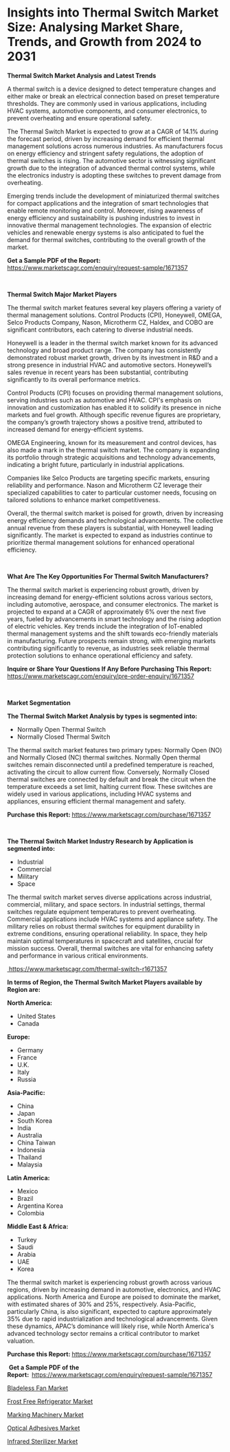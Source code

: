 <p><h1>Insights into Thermal Switch Market Size: Analysing Market Share, Trends, and Growth from 2024 to 2031</h1></p><p><strong>Thermal Switch Market Analysis and Latest Trends</strong></p>
<p><p>A thermal switch is a device designed to detect temperature changes and either make or break an electrical connection based on preset temperature thresholds. They are commonly used in various applications, including HVAC systems, automotive components, and consumer electronics, to prevent overheating and ensure operational safety.</p><p>The Thermal Switch Market is expected to grow at a CAGR of 14.1% during the forecast period, driven by increasing demand for efficient thermal management solutions across numerous industries. As manufacturers focus on energy efficiency and stringent safety regulations, the adoption of thermal switches is rising. The automotive sector is witnessing significant growth due to the integration of advanced thermal control systems, while the electronics industry is adopting these switches to prevent damage from overheating.</p><p>Emerging trends include the development of miniaturized thermal switches for compact applications and the integration of smart technologies that enable remote monitoring and control. Moreover, rising awareness of energy efficiency and sustainability is pushing industries to invest in innovative thermal management technologies. The expansion of electric vehicles and renewable energy systems is also anticipated to fuel the demand for thermal switches, contributing to the overall growth of the market.</p></p>
<p><strong>Get a Sample PDF of the Report:&nbsp;</strong> <a href="https://www.marketscagr.com/enquiry/request-sample/1671357?utm_campaign=1885&utm_medium=2&utm_source=Github&utm_content=ia&utm_term=20122024&utm_id=thermal-switch">https://www.marketscagr.com/enquiry/request-sample/1671357</a></p>
<p>&nbsp;</p>
<p><strong>Thermal Switch Major Market Players</strong></p>
<p><p>The thermal switch market features several key players offering a variety of thermal management solutions. Control Products (CPI), Honeywell, OMEGA, Selco Products Company, Nason, Microtherm CZ, Haldex, and COBO are significant contributors, each catering to diverse industrial needs.</p><p>Honeywell is a leader in the thermal switch market known for its advanced technology and broad product range. The company has consistently demonstrated robust market growth, driven by its investment in R&D and a strong presence in industrial HVAC and automotive sectors. Honeywell’s sales revenue in recent years has been substantial, contributing significantly to its overall performance metrics.</p><p>Control Products (CPI) focuses on providing thermal management solutions, serving industries such as automotive and HVAC. CPI's emphasis on innovation and customization has enabled it to solidify its presence in niche markets and fuel growth. Although specific revenue figures are proprietary, the company’s growth trajectory shows a positive trend, attributed to increased demand for energy-efficient systems.</p><p>OMEGA Engineering, known for its measurement and control devices, has also made a mark in the thermal switch market. The company is expanding its portfolio through strategic acquisitions and technology advancements, indicating a bright future, particularly in industrial applications.</p><p>Companies like Selco Products are targeting specific markets, ensuring reliability and performance. Nason and Microtherm CZ leverage their specialized capabilities to cater to particular customer needs, focusing on tailored solutions to enhance market competitiveness.</p><p>Overall, the thermal switch market is poised for growth, driven by increasing energy efficiency demands and technological advancements. The collective annual revenue from these players is substantial, with Honeywell leading significantly. The market is expected to expand as industries continue to prioritize thermal management solutions for enhanced operational efficiency.</p></p>
<p>&nbsp;</p>
<p><strong>What Are The Key Opportunities For Thermal Switch Manufacturers?</strong></p>
<p><p>The thermal switch market is experiencing robust growth, driven by increasing demand for energy-efficient solutions across various sectors, including automotive, aerospace, and consumer electronics. The market is projected to expand at a CAGR of approximately 6% over the next five years, fueled by advancements in smart technology and the rising adoption of electric vehicles. Key trends include the integration of IoT-enabled thermal management systems and the shift towards eco-friendly materials in manufacturing. Future prospects remain strong, with emerging markets contributing significantly to revenue, as industries seek reliable thermal protection solutions to enhance operational efficiency and safety.</p></p>
<p><strong>Inquire or Share Your Questions If Any Before Purchasing This Report:</strong> <a href="https://www.marketscagr.com/enquiry/pre-order-enquiry/1671357?utm_campaign=1885&utm_medium=2&utm_source=Github&utm_content=ia&utm_term=20122024&utm_id=thermal-switch">https://www.marketscagr.com/enquiry/pre-order-enquiry/1671357</a></p>
<p>&nbsp;</p>
<p><strong>Market Segmentation</strong></p>
<p><strong>The Thermal Switch Market Analysis by types is segmented into:</strong></p>
<p><ul><li>Normally Open Thermal Switch</li><li>Normally Closed Thermal Switch</li></ul></p>
<p><p>The thermal switch market features two primary types: Normally Open (NO) and Normally Closed (NC) thermal switches. Normally Open thermal switches remain disconnected until a predefined temperature is reached, activating the circuit to allow current flow. Conversely, Normally Closed thermal switches are connected by default and break the circuit when the temperature exceeds a set limit, halting current flow. These switches are widely used in various applications, including HVAC systems and appliances, ensuring efficient thermal management and safety.</p></p>
<p><strong>Purchase this Report:&nbsp;</strong><a href="https://www.marketscagr.com/purchase/1671357?utm_campaign=1885&utm_medium=2&utm_source=Github&utm_content=ia&utm_term=20122024&utm_id=thermal-switch">https://www.marketscagr.com/purchase/1671357</a></p>
<p>&nbsp;</p>
<p><strong>The Thermal Switch Market Industry Research by Application is segmented into:</strong></p>
<p><ul><li>Industrial</li><li>Commercial</li><li>Military</li><li>Space</li></ul></p>
<p><p>The thermal switch market serves diverse applications across industrial, commercial, military, and space sectors. In industrial settings, thermal switches regulate equipment temperatures to prevent overheating. Commercial applications include HVAC systems and appliance safety. The military relies on robust thermal switches for equipment durability in extreme conditions, ensuring operational reliability. In space, they help maintain optimal temperatures in spacecraft and satellites, crucial for mission success. Overall, thermal switches are vital for enhancing safety and performance in various critical environments.</p></p>
<p><a href="https://www.marketscagr.com/thermal-switch-r1671357?utm_campaign=1885&utm_medium=2&utm_source=Github&utm_content=ia&utm_term=20122024&utm_id=thermal-switch">&nbsp;https://www.marketscagr.com/thermal-switch-r1671357</a></p>
<p><strong>In terms of Region, the Thermal Switch Market Players available by Region are:</strong></p>
<p>
    <p> <strong> North America: </strong>
        <ul>
            <li>United States</li>
            <li>Canada</li>
        </ul>
        </p> 
    <p> <strong> Europe: </strong>
        <ul>
            <li>Germany</li>
            <li>France</li>
            <li>U.K.</li>
            <li>Italy</li>
            <li>Russia</li>
        </ul>
        </p> 
    <p> <strong> Asia-Pacific: </strong>
        <ul>
            <li>China</li>
            <li>Japan</li>
            <li>South Korea</li>
            <li>India</li>
            <li>Australia</li>
            <li>China Taiwan</li>
            <li>Indonesia</li>
            <li>Thailand</li>
            <li>Malaysia</li>
        </ul>
        </p> 
    <p> <strong> Latin America: </strong>
        <ul>
            <li>Mexico</li>
            <li>Brazil</li>
            <li>Argentina Korea</li>
            <li>Colombia</li>
        </ul>
        </p> 
    <p> <strong> Middle East & Africa: </strong>
        <ul>
            <li>Turkey</li>
            <li>Saudi</li>
            <li>Arabia</li>
            <li>UAE</li>
            <li>Korea</li>
        </ul>
    </p>
    </p>
<p><p>The thermal switch market is experiencing robust growth across various regions, driven by increasing demand in automotive, electronics, and HVAC applications. North America and Europe are poised to dominate the market, with estimated shares of 30% and 25%, respectively. Asia-Pacific, particularly China, is also significant, expected to capture approximately 35% due to rapid industrialization and technological advancements. Given these dynamics, APAC’s dominance will likely rise, while North America's advanced technology sector remains a critical contributor to market valuation.</p></p>
<p><strong>Purchase this Report: </strong><a href="https://www.marketscagr.com/purchase/1671357?utm_campaign=1885&utm_medium=2&utm_source=Github&utm_content=ia&utm_term=20122024&utm_id=thermal-switch">https://www.marketscagr.com/purchase/1671357</a></p>
<p>&nbsp;<strong>Get a Sample PDF of the Report:&nbsp;&nbsp;</strong><a href="https://www.marketscagr.com/enquiry/request-sample/1671357?utm_campaign=1885&utm_medium=2&utm_source=Github&utm_content=ia&utm_term=20122024&utm_id=thermal-switch">https://www.marketscagr.com/enquiry/request-sample/1671357</a></p>
<p><strong></strong></p>
<p><p><a href="https://www.linkedin.com/pulse/global-bladeless-fan-market-analysis-key-trends-future-projections-yb3hf?utm_campaign=1885&utm_medium=2&utm_source=Github&utm_content=ia&utm_term=20122024&utm_id=thermal-switch">Bladeless Fan Market</a></p><p><a href="https://www.linkedin.com/pulse/frost-free-refrigerator-market-forecast-2024-2031-components-zc9xf?utm_campaign=1885&utm_medium=2&utm_source=Github&utm_content=ia&utm_term=20122024&utm_id=thermal-switch">Frost Free Refrigerator Market</a></p><p><a href="https://www.linkedin.com/pulse/mapping-marking-machinery-market-trends-challenges-breakthroughs-fy4jf?utm_campaign=1885&utm_medium=2&utm_source=Github&utm_content=ia&utm_term=20122024&utm_id=thermal-switch">Marking Machinery Market</a></p><p><a href="https://www.linkedin.com/pulse/optical-adhesives-market-indicators-size-regional-breakdown-uvzkf?utm_campaign=1885&utm_medium=2&utm_source=Github&utm_content=ia&utm_term=20122024&utm_id=thermal-switch">Optical Adhesives Market</a></p><p><a href="https://www.linkedin.com/pulse/comprehensive-report-infrared-sterilizer-market-size-from-stuwf?utm_campaign=1885&utm_medium=2&utm_source=Github&utm_content=ia&utm_term=20122024&utm_id=thermal-switch">Infrared Sterilizer Market</a></p></p>